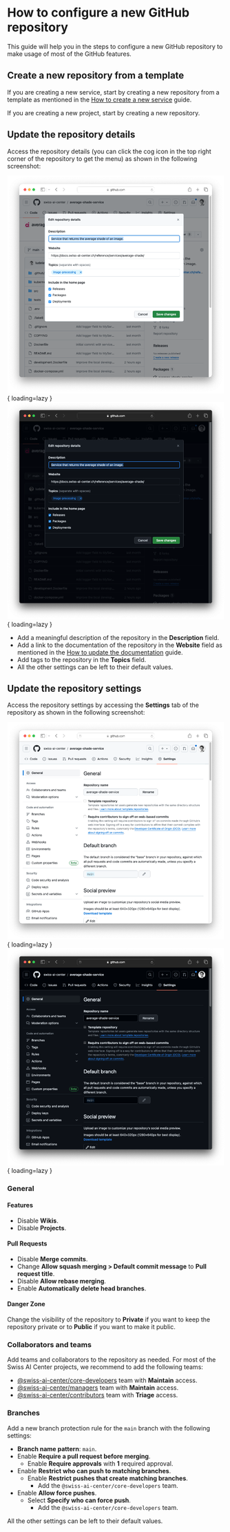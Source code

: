 # How to configure a new GitHub repository

This guide will help you in the steps to configure a new GitHub repository to
make usage of most of the GitHub features.

## Create a new repository from a template

If you are creating a new service, start by creating a new repository from a
template as mentioned in the
[How to create a new service](./how-to-create-a-new-service.md) guide.

If you are creating a new project, start by creating a new repository.

## Update the repository details

Access the repository details (you can click the cog icon in the top right
corner of the repository to get the menu) as shown in the following screenshot:

![How to configure a new GitHub repository - Details](../assets/screenshots/how-to-configure-a-new-github-repository-details-light.png#only-light){ loading=lazy }
![How to configure a new GitHub repository - Details](../assets/screenshots/how-to-configure-a-new-github-repository-details-dark.png#only-dark){ loading=lazy }

- Add a meaningful description of the repository in the **Description** field.
- Add a link to the documentation of the repository in the **Website** field as
mentioned in the
[How to update the documentation](./how-to-update-the-documentation.md) guide.
- Add tags to the repository in the **Topics** field.
- All the other settings can be left to their default values.

## Update the repository settings

Access the repository settings by accessing the **Settings** tab of the
repository as shown in the following screenshot:

![How to configure a new GitHub repository - Settings](../assets/screenshots/how-to-configure-a-new-github-repository-settings-light.png#only-light){ loading=lazy }
![How to configure a new GitHub repository - Settings](../assets/screenshots/how-to-configure-a-new-github-repository-settings-dark.png#only-dark){ loading=lazy }

### General

#### Features

- Disable **Wikis**.
- Disable **Projects**.

#### Pull Requests

- Disable **Merge commits**.
- Change **Allow squash merging > Default commit message** to
  **Pull request title**.
- Disable **Allow rebase merging**.
- Enable **Automatically delete head branches**.

#### Danger Zone

Change the visibility of the repository to **Private** if you want to keep the
repository private or to **Public** if you want to make it public.

### Collaborators and teams

Add teams and collaborators to the repository as needed. For most of the Swiss
AI Center projects, we recommend to add the following teams:

- [@swiss-ai-center/core-developers](https://github.com/orgs/swiss-ai-center/teams/core-developers)
  team with **Maintain** access.
- [@swiss-ai-center/managers](https://github.com/orgs/swiss-ai-center/teams/managers)
  team with **Maintain** access.
- [@swiss-ai-center/contributors](https://github.com/orgs/swiss-ai-center/teams/contributors)
  team with **Triage** access.

### Branches

Add a new branch protection rule for the `main` branch with the following
settings:

- **Branch name pattern**: `main`.
- Enable **Require a pull request before merging**.
  - Enable **Require approvals** with **1** required approval.
- Enable **Restrict who can push to matching branches**.
  - Enable **Restrict pushes that create matching branches**.
    - Add the `@swiss-ai-center/core-developers` team.
- Enable **Allow force pushes**.
  - Select **Specify who can force push**.
    - Add the `@swiss-ai-center/core-developers` team.

All the other settings can be left to their default values.
